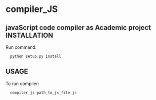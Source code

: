 # compiler_JS
javaScript code compiler as Academic project
INSTALLATION
------------
Run command:

      python setup.py install

USAGE
------------
To run compiler:

      compiler_js path_to_js_file.js